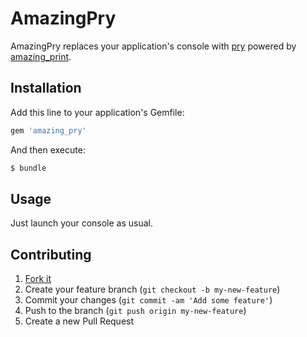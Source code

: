 # AmazingPry

AmazingPry replaces your application's console with
[pry](https://github.com/pry/pry) powered by
[amazing_print](https://github.com/amazing-print/amazing_print).

## Installation

Add this line to your application's Gemfile:

``` ruby
gem 'amazing_pry'
```

And then execute:

``` sh
$ bundle
```

## Usage

Just launch your console as usual.

## Contributing

1. [Fork it](https://github.com/begotten63/amazing_print/fork)
2. Create your feature branch (`git checkout -b my-new-feature`)
3. Commit your changes (`git commit -am 'Add some feature'`)
4. Push to the branch (`git push origin my-new-feature`)
5. Create a new Pull Request
